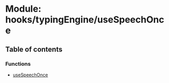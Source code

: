 # Module: hooks/typingEngine/useSpeechOnce

## Table of contents

### Functions

- [useSpeechOnce](../functions/hooks_typingEngine_useSpeechOnce.useSpeechOnce.md)

